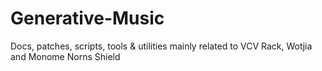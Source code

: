 # Generative-Music
Docs, patches, scripts, tools &amp; utilities mainly related to VCV Rack, Wotjia and Monome Norns Shield 
